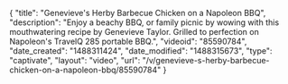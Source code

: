 {
    "title": "Genevieve's Herby Barbecue Chicken on a Napoleon BBQ",
    "description": "Enjoy a beachy BBQ, or family picnic by wowing with this mouthwatering recipe by Genevieve Taylor.  Grilled to perfection on Napoleon's TravelQ 285 portable BBQ.",
    "videoid": "85590784",
    "date_created": "1488311424",
    "date_modified": "1488315673",
    "type": "captivate",
    "layout": "video",
    "url": "\/v\/genevieve-s-herby-barbecue-chicken-on-a-napoleon-bbq\/85590784"
}